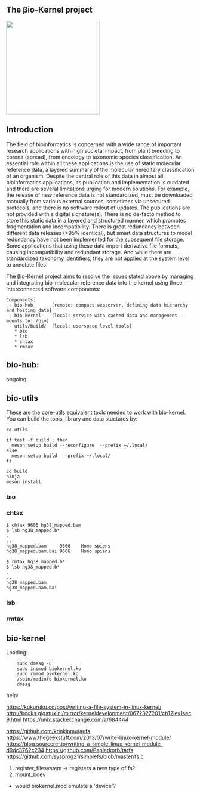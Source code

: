 The βio-Кernel project
----------

<img src="https://server.bh24.net/bio-kernel/assets/bio-kernel.png" height="250">

Introduction
----------

The field of bioinformatics is concerned with a wide range of important research applications with high societal impact, from plant breeding to corona (spread), from oncology to taxonomic species classification. An essential role within all these applications is the use of static molecular reference data, a layered summary of the molecular hereditary classification of an organism. Despite the central role of this data in almost all bioinformatics applications, its publication and implementation is outdated and there are several limitations urging for modern solutions.
For example, the release of new reference data is not standardized, must be downloaded manually from various external sources, sometimes via unsecured protocols, and there is no software rollout of updates. The publications are not provided with a digital signature(s). There is no de-facto method to store this static data in a layered and structured manner, which promotes fragmentation and incompatibility. There is great redundancy between different data releases (>95% identical), but smart data structures to model redundancy have not been implemented for the subsequent file storage. Some applications that using these data import derivative file formats, causing incompatibility and redundant storage. And while there are standardized taxonomy identifiers, they are not applied at the system level to annotate files.

The βio-Кernel project aims to resolve the issues stated above by managing and integrating bio-molecular reference data into the kernel using three interconnected software components:


```
Components:
 - bio-hub       [remote: compact webserver, defining data hierarchy and hosting data]
 - bio-kernel    [local: service with cached data and management - mounts to: /bio]
 - utils/build/  [local: userspace level tools]
   * bio
   * lsb
   * chtax
   * rmtax
```


## bio-hub:

ongoing


## bio-utils

These are the core-utils equivalent tools needed to work with bio-kernel. You can build the tools, library and data stuctures by:

```
cd utils

if test -f build ; then
  meson setup build --reconfigure  --prefix ~/.local/
else
  meson setup build  --prefix ~/.local/
fi

cd build
ninja
meson install
```

### bio

### chtax

```
$ chtax 9606 hg38_mapped.bam
$ lsb hg38_mapped.b*
.
..
hg38_mapped.bam     9606    Homo spiens
hg38_mapped.bam.bai 9606    Homo spiens

$ rmtax hg38_mapped.b*
$ lsb hg38_mapped.b*
.
..
hg38_mapped.bam
hg38_mapped.bam.bai
```



### lsb

### rmtax


## bio-kernel


Loading:
```
	sudo dmesg -C
	sudo insmod biokernel.ko
	sudo rmmod biokernel.ko
	/sbin/modinfo biokernel.ko
	dmesg
```


help:

https://kukuruku.co/post/writing-a-file-system-in-linux-kernel/
http://books.gigatux.nl/mirror/kerneldevelopment/0672327201/ch12lev1sec9.html
https://unix.stackexchange.com/a/684444

https://github.com/krinkinmu/aufs
https://www.thegeekstuff.com/2013/07/write-linux-kernel-module/
https://blog.sourcerer.io/writing-a-simple-linux-kernel-module-d9dc3762c234
https://github.com/Papierkorb/tarfs
https://github.com/sysprog21/simplefs/blob/master/fs.c

1. register_filesystem -> registers a new type of fs?
2. mount_bdev
 - would biokernel.mod emulate a 'device'?

